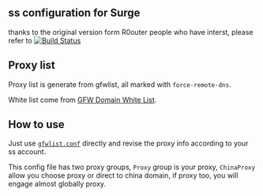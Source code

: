 ## ss configuration for Surge
thanks to the original version form R0outer
people who have interst, please refer to [![Build Status](https://travis-ci.org/R0uter/ss.conf-for-surge.svg?branch=master)](https://travis-ci.org/R0uter/ss.conf-for-surge)

## Proxy list 

Proxy list is generate from gfwlist, all marked with `force-remote-dns`.

White list come from [GFW Domain White List](https://goo.gl/tBixve).


## How to use

Just use [`gfwlist.conf`](https://R0uter.github.io/ss.conf-for-surge/) directly and revise the proxy info according to your ss account.

This config file has two proxy groups, `Proxy` group is your proxy, `ChinaProxy` allow you choose proxy or direct to china domain, if proxy too, you will engage almost globally proxy.



